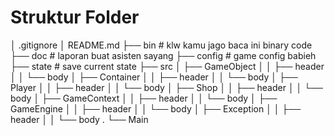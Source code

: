 # Struktur Folder

│ .gitignore
│ README.md
├── bin          # klw kamu jago baca ini binary code
├── doc          # laporan buat asisten sayang
├── config       # game config babieh
├── state        # save current state
├── src
│   ├── GameObject
│   │   ├── header
│   │   └── body
│   ├── Container
│   │   ├── header
│   │   └── body
│   ├── Player
│   │   ├── header
│   │   └── body
│   ├── Shop
│   │   ├── header
│   │   └── body
│   ├── GameContext
│   │   ├── header
│   │   └── body
│   ├── GameEngine
│   │   ├── header
│   │   └── body
│   ├── Exception
│   │   ├── header
│   │   └── body
.   └── Main
